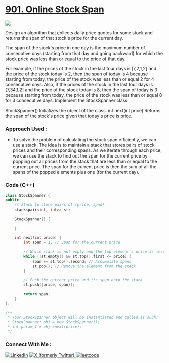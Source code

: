 # [901. Online Stock Span](https://leetcode.com/problems/online-stock-span/description/)

![](https://badgen.net/badge/Level/Medium/yellow)

Design an algorithm that collects daily price quotes for some stock and returns the span of that stock's price for the current day.

The span of the stock's price in one day is the maximum number of consecutive days (starting from that day and going backward) for which the stock price was less than or equal to the price of that day.

For example, if the prices of the stock in the last four days is [7,2,1,2] and the price of the stock today is 2, then the span of today is 4 because starting from today, the price of the stock was less than or equal 2 for 4 consecutive days.
Also, if the prices of the stock in the last four days is [7,34,1,2] and the price of the stock today is 8, then the span of today is 3 because starting from today, the price of the stock was less than or equal 8 for 3 consecutive days.
Implement the StockSpanner class:

StockSpanner() Initializes the object of the class.
int next(int price) Returns the span of the stock's price given that today's price is price.
 
### Approach Used :

-   To solve the problem of calculating the stock span efficiently, we can use a stack. The idea is to maintain a stack that stores pairs of stock prices and their corresponding spans. As we iterate through each price, we can use the stack to find out the span for the current price by popping out all prices from the stack that are less than or equal to the current price. The span for the current price is then the sum of all the spans of the popped elements plus one (for the current day).

### Code (C++)

```cpp
class StockSpanner {
public:
    // Stack to store pairs of (price, span)
    stack<pair<int, int>> st;
    
    StockSpanner() {
        
    }
    
    int next(int price) {
        int span = 1; // Span for the current price
        
        // While stack is not empty and the top element's price is less than or equal to current price
        while (!st.empty() && st.top().first <= price) {
            span += st.top().second; // Accumulate spans
            st.pop(); // Remove the element from the stack
        }
        
        // Push the current price and its span onto the stack
        st.push({price, span});
        
        return span;
    }
};

/**
 * Your StockSpanner object will be instantiated and called as such:
 * StockSpanner* obj = new StockSpanner();
 * int param_1 = obj->next(price);
 */

```

### Connect With Me : 

<a href="https://www.linkedin.com/in/shivam-ray-b4306524a/" target="_blank"><img src="https://img.shields.io/badge/LinkedIn-0077B5?style=for-the-badge&logo=linkedin&logoColor=white" alt="LinkedIn"></a>
<a href="https://x.com/rai_shivam11/" target="_blank"><img src="https://img.shields.io/badge/Twitter-1DA1F2?style=for-the-badge&logo=twitter&logoColor=white" alt="X (formerly Twitter)">
</a>
<a href="https://leetcode.com/u/shrunited0702/" target="_blank"><img src="https://img.shields.io/badge/LeetCode-000000?style=for-the-badge&logo=LeetCode&logoColor=#d16c06" alt="leetcode">
</a>